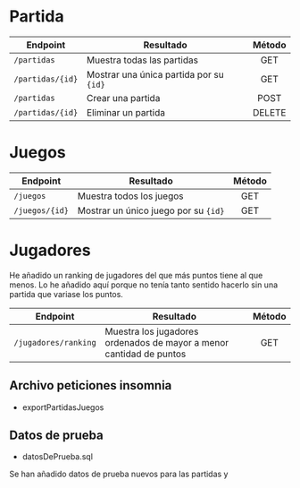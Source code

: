 # Partida

| Endpoint          | Resultado                               | Método |
|-------------------|-----------------------------------------|:------:|
| `/partidas`       | Muestra todas las partidas              |  GET   |
| `/partidas/{id}`  | Mostrar una única partida por su `{id}` |  GET   |
| `/partidas`       | Crear una partida                       |  POST  |
| `/partidas/{id}`  | Eliminar un partida                     | DELETE |

# Juegos

| Endpoint       | Resultado                            | Método |
|----------------|--------------------------------------|:------:|
| `/juegos`      | Muestra todos los juegos             |  GET   |
| `/juegos/{id}` | Mostrar un único juego por su `{id}` |  GET   |

# Jugadores
He añadido un ranking de jugadores del que más puntos tiene al que menos.
Lo he añadido aquí porque no tenía tanto sentido hacerlo sin una partida que variase los puntos.

| Endpoint         | Resultado                                                           | Método |
|------------------|---------------------------------------------------------------------|:------:|
| `/jugadores/ranking`       | Muestra los jugadores ordenados de mayor a menor cantidad de puntos |  GET   |

## Archivo peticiones insomnia
- exportPartidasJuegos

## Datos de prueba

- datosDePrueba.sql

Se han añadido datos de prueba nuevos para las partidas y 

